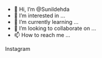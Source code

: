 - 👋 Hi, I’m @Sunildehda
- 👀 I’m interested in ...
- 🌱 I’m currently learning ...
- 💞️ I’m looking to collaborate on ...
- 📫 How to reach me ...

<!---
Sunildehda/Sunildehda is a ✨ special ✨ repository because its `README.md` (this file) appears on your GitHub profile.
You can click the Preview link to take a look at your changes.
--->
Instagram 
